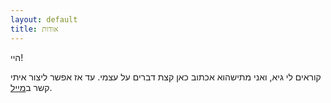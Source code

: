 ```yaml
---
layout: default
title: אודות
---
```

היי!

קוראים לי גיא, ואני מתישהוא אכתוב כאן קצת דברים על עצמי. עד אז אפשר ליצור איתי קשר ב[מייל](mailto:guytepper@gmail.com).
